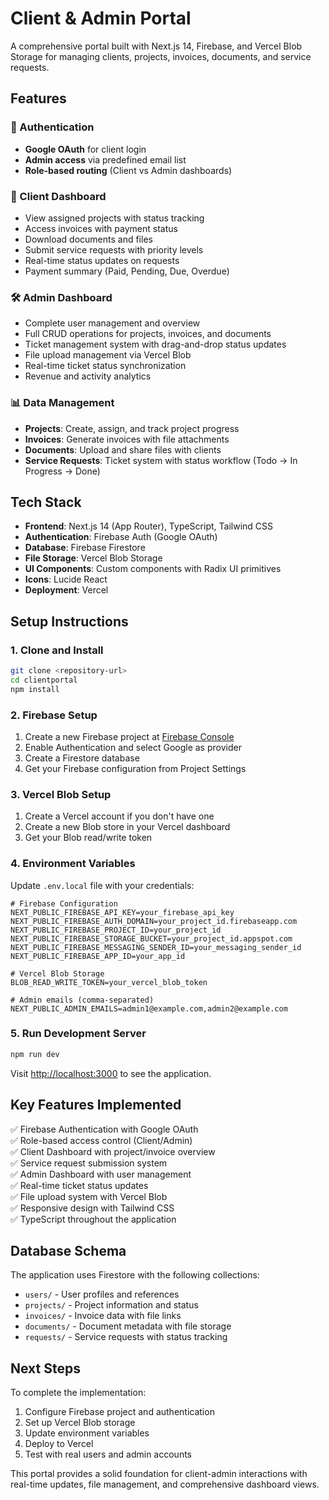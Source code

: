 # Client & Admin Portal

A comprehensive portal built with Next.js 14, Firebase, and Vercel Blob Storage for managing clients, projects, invoices, documents, and service requests.

## Features

### 🔐 Authentication

- **Google OAuth** for client login
- **Admin access** via predefined email list
- **Role-based routing** (Client vs Admin dashboards)

### 👤 Client Dashboard

- View assigned projects with status tracking
- Access invoices with payment status
- Download documents and files
- Submit service requests with priority levels
- Real-time status updates on requests
- Payment summary (Paid, Pending, Due, Overdue)

### 🛠️ Admin Dashboard

- Complete user management and overview
- Full CRUD operations for projects, invoices, and documents
- Ticket management system with drag-and-drop status updates
- File upload management via Vercel Blob
- Real-time ticket status synchronization
- Revenue and activity analytics

### 📊 Data Management

- **Projects**: Create, assign, and track project progress
- **Invoices**: Generate invoices with file attachments
- **Documents**: Upload and share files with clients
- **Service Requests**: Ticket system with status workflow (Todo → In Progress → Done)

## Tech Stack

- **Frontend**: Next.js 14 (App Router), TypeScript, Tailwind CSS
- **Authentication**: Firebase Auth (Google OAuth)
- **Database**: Firebase Firestore
- **File Storage**: Vercel Blob Storage
- **UI Components**: Custom components with Radix UI primitives
- **Icons**: Lucide React
- **Deployment**: Vercel

## Setup Instructions

### 1. Clone and Install

```bash
git clone <repository-url>
cd clientportal
npm install
```

### 2. Firebase Setup

1. Create a new Firebase project at [Firebase Console](https://console.firebase.google.com)
2. Enable Authentication and select Google as provider
3. Create a Firestore database
4. Get your Firebase configuration from Project Settings

### 3. Vercel Blob Setup

1. Create a Vercel account if you don't have one
2. Create a new Blob store in your Vercel dashboard
3. Get your Blob read/write token

### 4. Environment Variables

Update `.env.local` file with your credentials:

```env
# Firebase Configuration
NEXT_PUBLIC_FIREBASE_API_KEY=your_firebase_api_key
NEXT_PUBLIC_FIREBASE_AUTH_DOMAIN=your_project_id.firebaseapp.com
NEXT_PUBLIC_FIREBASE_PROJECT_ID=your_project_id
NEXT_PUBLIC_FIREBASE_STORAGE_BUCKET=your_project_id.appspot.com
NEXT_PUBLIC_FIREBASE_MESSAGING_SENDER_ID=your_messaging_sender_id
NEXT_PUBLIC_FIREBASE_APP_ID=your_app_id

# Vercel Blob Storage
BLOB_READ_WRITE_TOKEN=your_vercel_blob_token

# Admin emails (comma-separated)
NEXT_PUBLIC_ADMIN_EMAILS=admin1@example.com,admin2@example.com
```

### 5. Run Development Server

```bash
npm run dev
```

Visit [http://localhost:3000](http://localhost:3000) to see the application.

## Key Features Implemented

✅ Firebase Authentication with Google OAuth  
✅ Role-based access control (Client/Admin)  
✅ Client Dashboard with project/invoice overview  
✅ Service request submission system  
✅ Admin Dashboard with user management  
✅ Real-time ticket status updates  
✅ File upload system with Vercel Blob  
✅ Responsive design with Tailwind CSS  
✅ TypeScript throughout the application

## Database Schema

The application uses Firestore with the following collections:

- `users/` - User profiles and references
- `projects/` - Project information and status
- `invoices/` - Invoice data with file links
- `documents/` - Document metadata with file storage
- `requests/` - Service requests with status tracking

## Next Steps

To complete the implementation:

1. Configure Firebase project and authentication
2. Set up Vercel Blob storage
3. Update environment variables
4. Deploy to Vercel
5. Test with real users and admin accounts

This portal provides a solid foundation for client-admin interactions with real-time updates, file management, and comprehensive dashboard views.

